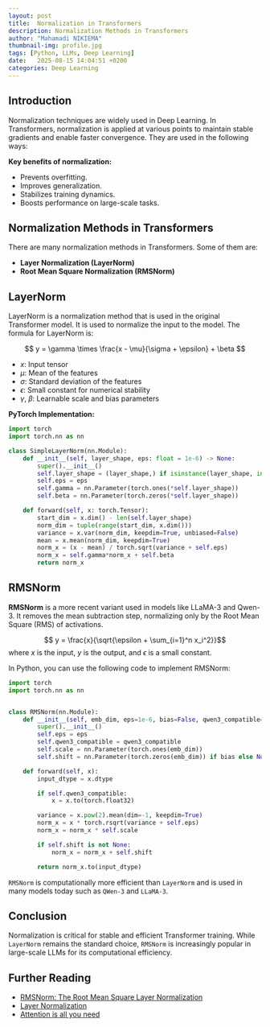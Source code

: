 ```yaml
---
layout: post
title:  Normalization in Transformers
description: Normalization Methods in Transformers
author: "Mahamadi NIKIEMA"
thumbnail-img: profile.jpg
tags: [Python, LLMs, Deep Learning]
date:   2025-08-15 14:04:51 +0200
categories: Deep Learning
---
```



## Introduction

Normalization techniques are widely used in Deep Learning. In Transformers, normalization is applied at various points to maintain stable gradients and enable faster convergence. They are used in the following ways:

**Key benefits of normalization:**

- Prevents overfitting.
- Improves generalization.
- Stabilizes training dynamics.
- Boosts performance on large-scale tasks.

## Normalization Methods in Transformers

There are many normalization methods in Transformers. Some of them are:

- **Layer Normalization (LayerNorm)**
- **Root Mean Square Normalization (RMSNorm)**

## LayerNorm

LayerNorm is a normalization method that is used in the original Transformer model. It is used to normalize the input to the model. The formula for LayerNorm is:

$$
y = \gamma \times \frac{x - \mu}{\sigma + \epsilon} + \beta
$$

- $x$: Input tensor  
- $\mu$: Mean of the features  
- $\sigma$: Standard deviation of the features  
- $\epsilon$: Small constant for numerical stability  
- $\gamma$, $\beta$: Learnable scale and bias parameters  


**PyTorch Implementation:**

```python
import torch
import torch.nn as nn

class SimpleLayerNorm(nn.Module):
    def __init__(self, layer_shape, eps: float = 1e-6) -> None:
        super().__init__()
        self.layer_shape = (layer_shape,) if isinstance(layer_shape, int) else tuple(layer_shape)
        self.eps = eps
        self.gamma = nn.Parameter(torch.ones(*self.layer_shape))
        self.beta = nn.Parameter(torch.zeros(*self.layer_shape))

    def forward(self, x: torch.Tensor):
        start_dim = x.dim() - len(self.layer_shape)
        norm_dim = tuple(range(start_dim, x.dim()))
        variance = x.var(norm_dim, keepdim=True, unbiased=False)
        mean = x.mean(norm_dim, keepdim=True)
        norm_x = (x - mean) / torch.sqrt(variance + self.eps)
        norm_x = self.gamma*norm_x + self.beta
        return norm_x
```

## RMSNorm

**RMSNorm** is a more recent variant used in models like LLaMA-3 and Qwen-3.
It removes the mean subtraction step, normalizing only by the Root Mean Square (RMS) of activations.

$$
y = \frac{x}{\sqrt{\epsilon + \sum_{i=1}^n x_i^2}}$$
where $x$ is the input, $y$ is the output, and $\epsilon$ is a small constant.

In Python, you can use the following code to implement RMSNorm:


```python
import torch
import torch.nn as nn


class RMSNorm(nn.Module):
    def __init__(self, emb_dim, eps=1e-6, bias=False, qwen3_compatible=True):
        super().__init__()
        self.eps = eps
        self.qwen3_compatible = qwen3_compatible
        self.scale = nn.Parameter(torch.ones(emb_dim))
        self.shift = nn.Parameter(torch.zeros(emb_dim)) if bias else None

    def forward(self, x):
        input_dtype = x.dtype

        if self.qwen3_compatible:
            x = x.to(torch.float32)

        variance = x.pow(2).mean(dim=-1, keepdim=True)
        norm_x = x * torch.rsqrt(variance + self.eps)
        norm_x = norm_x * self.scale

        if self.shift is not None:
            norm_x = norm_x + self.shift

        return norm_x.to(input_dtype)
```

``RMSNorm`` is computationally more efficient than `LayerNorm` and is used in many models today such as `QWen-3` and `LLaMA-3`.

## Conclusion

Normalization is critical for stable and efficient Transformer training.
While `LayerNorm` remains the standard choice, `RMSNorm` is increasingly popular in large-scale LLMs for its computational efficiency.


## Further Reading

- [RMSNorm: The Root Mean Square Layer Normalization](https://arxiv.org/abs/1910.07467)
- [Layer Normalization](https://arxiv.org/abs/1607.06450)
- [Attention is all you need](https://arxiv.org/abs/1706.03762)